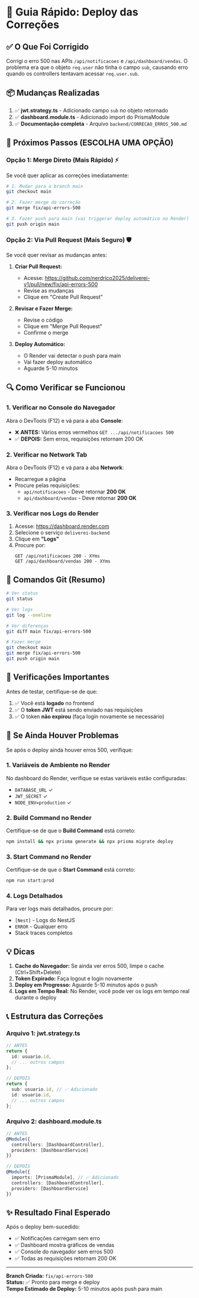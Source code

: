 # 🚀 Guia Rápido: Deploy das Correções

## ✅ O Que Foi Corrigido

Corrigi o erro 500 nas APIs `/api/notificacoes` e `/api/dashboard/vendas`. O problema era que o objeto `req.user` não tinha o campo `sub`, causando erro quando os controllers tentavam acessar `req.user.sub`.

## 📦 Mudanças Realizadas

1. ✅ **jwt.strategy.ts** - Adicionado campo `sub` no objeto retornado
2. ✅ **dashboard.module.ts** - Adicionado import do PrismaModule
3. ✅ **Documentação completa** - Arquivo `backend/CORRECAO_ERROS_500.md`

## 🎯 Próximos Passos (ESCOLHA UMA OPÇÃO)

### Opção 1: Merge Direto (Mais Rápido) ⚡

Se você quer aplicar as correções imediatamente:

```bash
# 1. Mudar para a branch main
git checkout main

# 2. Fazer merge da correção
git merge fix/api-errors-500

# 3. Fazer push para main (vai triggerar deploy automático no Render)
git push origin main
```

### Opção 2: Via Pull Request (Mais Seguro) 🛡️

Se você quer revisar as mudanças antes:

1. **Criar Pull Request:**
   - Acesse: https://github.com/nerdrico2025/deliverei-v1/pull/new/fix/api-errors-500
   - Revise as mudanças
   - Clique em "Create Pull Request"

2. **Revisar e Fazer Merge:**
   - Revise o código
   - Clique em "Merge Pull Request"
   - Confirme o merge

3. **Deploy Automático:**
   - O Render vai detectar o push para main
   - Vai fazer deploy automático
   - Aguarde 5-10 minutos

## 🔍 Como Verificar se Funcionou

### 1. Verificar no Console do Navegador

Abra o DevTools (F12) e vá para a aba **Console**:
- ❌ **ANTES:** Vários erros vermelhos `GET .../api/notificacoes 500`
- ✅ **DEPOIS:** Sem erros, requisições retornam 200 OK

### 2. Verificar no Network Tab

Abra o DevTools (F12) e vá para a aba **Network**:
- Recarregue a página
- Procure pelas requisições:
  - `api/notificacoes` - Deve retornar **200 OK**
  - `api/dashboard/vendas` - Deve retornar **200 OK**

### 3. Verificar nos Logs do Render

1. Acesse: https://dashboard.render.com
2. Selecione o serviço `deliverei-backend`
3. Clique em **"Logs"**
4. Procure por:
   ```
   GET /api/notificacoes 200 - XYms
   GET /api/dashboard/vendas 200 - XYms
   ```

## 📝 Comandos Git (Resumo)

```bash
# Ver status
git status

# Ver logs
git log --oneline

# Ver diferenças
git diff main fix/api-errors-500

# Fazer merge
git checkout main
git merge fix/api-errors-500
git push origin main
```

## 🔐 Verificações Importantes

Antes de testar, certifique-se de que:

1. ✅ Você está **logado** no frontend
2. ✅ O **token JWT** está sendo enviado nas requisições
3. ✅ O token **não expirou** (faça login novamente se necessário)

## 🐛 Se Ainda Houver Problemas

Se após o deploy ainda houver erros 500, verifique:

### 1. Variáveis de Ambiente no Render

No dashboard do Render, verifique se estas variáveis estão configuradas:
- `DATABASE_URL` ✓
- `JWT_SECRET` ✓
- `NODE_ENV=production` ✓

### 2. Build Command no Render

Certifique-se de que o **Build Command** está correto:
```bash
npm install && npx prisma generate && npx prisma migrate deploy
```

### 3. Start Command no Render

Certifique-se de que o **Start Command** está correto:
```bash
npm run start:prod
```

### 4. Logs Detalhados

Para ver logs mais detalhados, procure por:
- `[Nest]` - Logs do NestJS
- `ERROR` - Qualquer erro
- Stack traces completos

## 💡 Dicas

1. **Cache do Navegador:** Se ainda ver erros 500, limpe o cache (Ctrl+Shift+Delete)
2. **Token Expirado:** Faça logout e login novamente
3. **Deploy em Progresso:** Aguarde 5-10 minutos após o push
4. **Logs em Tempo Real:** No Render, você pode ver os logs em tempo real durante o deploy

## 📞 Estrutura das Correções

### Arquivo 1: jwt.strategy.ts
```typescript
// ANTES
return {
  id: usuario.id,
  // ... outros campos
};

// DEPOIS
return {
  sub: usuario.id, // ✅ Adicionado
  id: usuario.id,
  // ... outros campos
};
```

### Arquivo 2: dashboard.module.ts
```typescript
// ANTES
@Module({
  controllers: [DashboardController],
  providers: [DashboardService]
})

// DEPOIS
@Module({
  imports: [PrismaModule], // ✅ Adicionado
  controllers: [DashboardController],
  providers: [DashboardService]
})
```

## ✨ Resultado Final Esperado

Após o deploy bem-sucedido:
- ✅ Notificações carregam sem erro
- ✅ Dashboard mostra gráficos de vendas
- ✅ Console do navegador sem erros 500
- ✅ Todas as requisições retornam 200 OK

---

**Branch Criada:** `fix/api-errors-500`  
**Status:** ✅ Pronto para merge e deploy  
**Tempo Estimado de Deploy:** 5-10 minutos após push para main
